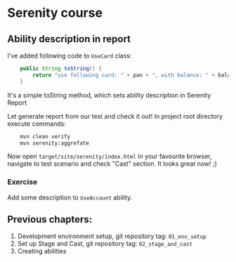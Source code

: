 # Serenity course


## Ability description in report

I've added following code to `UseCard` class:

```java
    public String toString() {
        return "use following card: " + pan + ", with balance: " + balance;
    }
```

It's a simple toString method, which sets ability description in Serenity Report

Let generate report from our test and check it out! In project root directory execute commands:

```bash
    mvn clean verify
    mvn serenity:aggrefate 
```

Now open `target/site/serenity/index.html` in your favourite browser, navigate to test scenario and check "Cast" section.
It looks great now! ;)

### Exercise

Add some description to `UseAccount` ability.


## Previous chapters:
1. Development environment setup, git repository tag: `01_env_setup`
2. Set up Stage and Cast, git repository tag: `02_stage_and_cast`
3. Creating abilities
